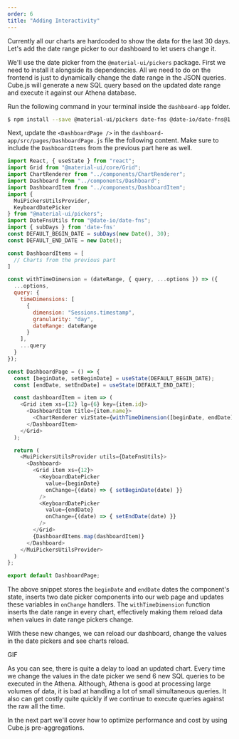 ```yaml
---
order: 6
title: "Adding Interactivity"
---
```


Currently all our charts are hardcoded to show the data for the last 30 days. Let's add the date range picker to our dashboard to let users change it.

We'll use the date picker from the `@material-ui/pickers` package. First we need
to install it alongside its dependencies. All we need to do on the frontend is
just to dynamically change the date range in the JSON queries. Cube.js will
generate a new SQL query based on the updated date range and execute it against our Athena database.

Run the following command in your terminal inside the `dashboard-app` folder.

```bash
$ npm install --save @material-ui/pickers date-fns @date-io/date-fns@1.3.13
```

Next, update the `<DashboardPage />` in the
`dashboard-app/src/pages/DashboardPage.js` file the following content.
Make sure to include the `DashboardItems` from the previous part here as well.

```js
import React, { useState } from "react";
import Grid from "@material-ui/core/Grid";
import ChartRenderer from "../components/ChartRenderer";
import Dashboard from "../components/Dashboard";
import DashboardItem from "../components/DashboardItem";
import {
  MuiPickersUtilsProvider,
  KeyboardDatePicker
} from "@material-ui/pickers";
import DateFnsUtils from "@date-io/date-fns";
import { subDays } from 'date-fns'
const DEFAULT_BEGIN_DATE = subDays(new Date(), 30);
const DEFAULT_END_DATE = new Date();

const DashboardItems = [
  // Charts from the previous part
]

const withTimeDimension = (dateRange, { query, ...options }) => ({
  ...options,
  query: {
    timeDimensions: [
      {
        dimension: "Sessions.timestamp",
        granularity: "day",
        dateRange: dateRange
      }
    ],
    ...query
  }
});

const DashboardPage = () => {
  const [beginDate, setBeginDate] = useState(DEFAULT_BEGIN_DATE);
  const [endDate, setEndDate] = useState(DEFAULT_END_DATE);

  const dashboardItem = item => (
    <Grid item xs={12} lg={6} key={item.id}>
      <DashboardItem title={item.name}>
        <ChartRenderer vizState={withTimeDimension([beginDate, endDate], item.vizState)} />
      </DashboardItem>
    </Grid>
  );

  return (
    <MuiPickersUtilsProvider utils={DateFnsUtils}>
      <Dashboard>
        <Grid item xs={12}>
          <KeyboardDatePicker
            value={beginDate}
            onChange={(date) => { setBeginDate(date) }}
          />
          <KeyboardDatePicker
            value={endDate}
            onChange={(date) => { setEndDate(date) }}
          />
        </Grid>
        {DashboardItems.map(dashboardItem)}
      </Dashboard>
    </MuiPickersUtilsProvider>
  )
};

export default DashboardPage;
```

The above snippet stores the `beginDate` and `endDate` dates the component's state, inserts two date picker components into our web page and updates these variables in `onChange` handlers. The `withTimeDimension` function inserts the date range in every chart, effectively making them reload data when values in date range pickers change.

With these new changes, we can reload our dashboard, change the values in the
date pickers and see charts reload.


GIF

As you can see, there is quite a delay to load an updated chart. Every time we
change the values in the date picker we send 6 new SQL queries to be executed in
the Athena. Although, Athena is good at processing large volumes of data, it is
bad at handling a lot of small simultaneous queries. It also can get costly
quite quickly if we continue to execute queries against the raw all the time.

In the next part we'll cover how to optimize performance and cost by using
Cube.js pre-aggregations.
